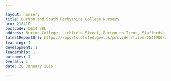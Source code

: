 ```yaml
---

layout: nursery
title: Burton and South Derbyshire College Nursery
urn: 218410
postcode: DE14 3RL
address: Burton College, Lichfield Street, Burton-on-Trent, Staffordshire, DE14 3RL
latestReportUrl: https://reports.ofsted.gov.uk/provider/files/2541900/urn/218410.pdf
teaching: 1
development: 1
leadership: 1
outcomes: 1
overall: 1
date: 20 January 2016

---
```

